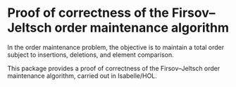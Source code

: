 Proof of correctness of the Firsov–Jeltsch order maintenance algorithm
======================================================================

In the order maintenance problem, the objective is to maintain a total
order subject to insertions, deletions, and element comparison.

This package provides a proof of correctness of the Firsov–Jeltsch order
maintenance algorithm, carried out in Isabelle/HOL.
